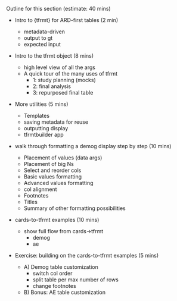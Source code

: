 Outline for this section (estimate: 40 mins)

- Intro to {tfrmt} for ARD-first tables (2 min)
  - metadata-driven 
  - output to gt
  - expected input
  
- Intro to the tfrmt object (8 mins)
  - high level view of all the args
  - A quick tour of the many uses of tfrmt
    - 1: study planning (mocks)
    - 2: final analysis
    - 3: repurposed final table
  
- More utilities (5 mins)
  - Templates
  - saving metadata for reuse
  - outputting display
  - tfrmtbuilder app
  
- walk through formatting a demog display step by step (10 mins)
  - Placement of values (data args)
  - Placement of big Ns
  - Select and reorder cols
  - Basic values formatting
  - Advanced values formatting
  - col alignment
  - Footnotes
  - Titles
  - Summary of other formatting possibilities
  
- cards-to-tfrmt examples (10 mins)
  - show full flow from cards->tfrmt
    - demog
    - ae
    
- Exercise: building on the cards-to-tfrmt examples (5 mins)
  - A) Demog table customization
      - switch col order
      - split table per max number of rows
      - change footnotes
  - B) Bonus: AE table customization

